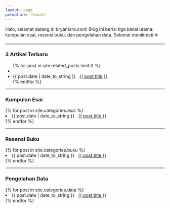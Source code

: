```yaml
---
layout: page
permalink: /kanal/
---
```

Halo, selamat datang di bryantara.com! Blog ini berisi tiga kanal utama: kumpulan esai, resensi buku, dan pengolahan data. Selamat menikmati ☕

***

<h3>3 Artikel Terbaru</h3>
          <ul>
            {% for post in site.related_posts limit:3 %}
                  <li>
                  <li><span>{{ post.date | date_to_string }}</span> &nbsp; <a href="{{ post.url }}">{{ post.title }}</a></li>
                  </li>
            {% endfor %}
          </ul>

***

<h3>Kumpulan Esai</h3>
{% for post in site.categories.esai %}
 <li><span>{{ post.date | date_to_string }}</span> &nbsp; <a href="{{ post.url }}">{{ post.title }}</a></li>
{% endfor %}

***

<h3>Resensi Buku</h3>
{% for post in site.categories.buku %}
 <li><span>{{ post.date | date_to_string }}</span> &nbsp; <a href="{{ post.url }}">{{ post.title }}</a></li>
{% endfor %}

***

<h3>Pengolahan Data</h3>
{% for post in site.categories.data %}
 <li><span>{{ post.date | date_to_string }}</span> &nbsp; <a href="{{ post.url }}">{{ post.title }}</a></li>
{% endfor %}
